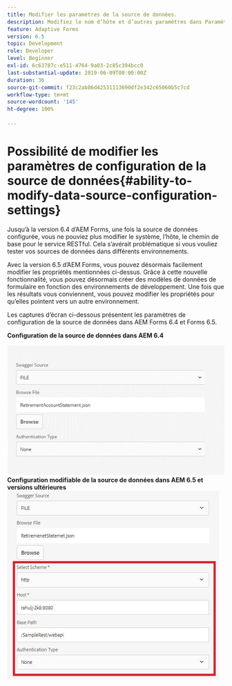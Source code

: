 ```yaml
---
title: Modifier les paramètres de la source de données.
description: Modifiez le nom d’hôte et d’autres paramètres dans Paramètres de configuration de la source de données.
feature: Adaptive Forms
version: 6.5
topic: Development
role: Developer
level: Beginner
exl-id: 6c63787c-e511-4764-9a03-2c85c394bcc0
last-substantial-update: 2019-06-09T00:00:00Z
duration: 36
source-git-commit: f23c2ab86d42531113690df2e342c65060b5c7cd
workflow-type: tm+mt
source-wordcount: '145'
ht-degree: 100%

---
```


# Possibilité de modifier les paramètres de configuration de la source de données{#ability-to-modify-data-source-configuration-settings}

Jusqu’à la version 6.4 d’AEM Forms, une fois la source de données configurée, vous ne pouviez plus modifier le système, l’hôte, le chemin de base pour le service RESTful. Cela s’avérait problématique si vous vouliez tester vos sources de données dans différents environnements.

Avec la version 6.5 d’AEM Forms, vous pouvez désormais facilement modifier les propriétés mentionnées ci-dessus. Grâce à cette nouvelle fonctionnalité, vous pouvez désormais créer des modèles de données de formulaire en fonction des environnements de développement. Une fois que les résultats vous conviennent, vous pouvez modifier les propriétés pour qu’elles pointent vers un autre environnement.

Les captures d’écran ci-dessous présentent les paramètres de configuration de la source de données dans AEM Forms 6.4 et Forms 6.5.

**Configuration de la source de données dans AEM 6.4**

![64Configuration de la source de données](assets/64release.gif)
**Configuration modifiable de la source de données dans AEM 6.5 et versions ultérieures**
![65Configuration de la source de données](assets/modifiabledatasource.jfif)
